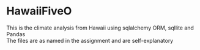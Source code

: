 # HawaiiFiveO
This is the climate analysis from Hawaii using sqlalchemy ORM, sqllite and Pandas
<br>
The files are as named in the assignment and are self-explanatory
